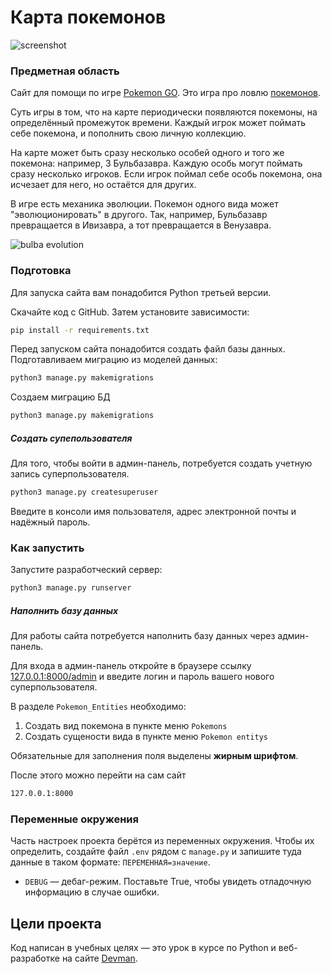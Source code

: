 # Карта покемонов

![screenshot](https://dvmn.org/filer/canonical/1563275070/172/)

### Предметная область

Сайт для помощи по игре [Pokemon GO](https://www.pokemongo.com/en-us/). Это игра про ловлю [покемонов](https://ru.wikipedia.org/wiki/%D0%9F%D0%BE%D0%BA%D0%B5%D0%BC%D0%BE%D0%BD).

Суть игры в том, что на карте периодически появляются покемоны, на определённый промежуток времени. Каждый игрок может поймать себе покемона, и пополнить свою личную коллекцию.

На карте может быть сразу несколько особей одного и того же покемона: например, 3 Бульбазавра. Каждую особь могут поймать сразу несколько игроков. Если игрок поймал себе особь покемона, она исчезает для него, но остаётся для других.

В игре есть механика эволюции. Покемон одного вида может "эволюционировать" в другого. Так, например, Бульбазавр превращается в Ивизавра, а тот превращается в Венузавра.

![bulba evolution](https://dvmn.org/filer/canonical/1562265973/167/)

### Подготовка

Для запуска сайта вам понадобится Python третьей версии.

Скачайте код с GitHub. Затем установите зависимости:

```sh
pip install -r requirements.txt
```

Перед запуском сайта понадобится создать файл базы данных.
Подготавливаем миграцию из моделей данных:

```sh
python3 manage.py makemigrations
```

Создаем миграцию БД

```sh
python3 manage.py makemigrations
```

##### Создать супепользователя

Для того, чтобы войти в админ-панель, потребуется создать учетную запись суперпользователя.
```sh
python3 manage.py createsuperuser
```
Введите в консоли имя пользователя, адрес электронной почты и надёжный пароль. 

### Как запустить

Запустите разработческий сервер:

```sh
python3 manage.py runserver
```

#####  Наполнить базу данных

Для работы сайта потребуется наполнить базу данных через админ-панель.

Для входа в админ-панель откройте в браузере ссылку [127.0.0.1:8000/admin](http://127.0.0.1:8000/admin)
и введите логин и пароль вашего нового суперпользователя.

В разделе `Pokemon_Entities` необходимо: 
1. Создать вид покемона в пункте меню `Pokemons`
1. Создать сущености вида в пункте меню `Pokemon entitys`

Обязательные для заполнения поля выделены **жирным шрифтом**.

После этого можно перейти на сам сайт

```sh
127.0.0.1:8000
```

### Переменные окружения

Часть настроек проекта берётся из переменных окружения. Чтобы их определить, создайте файл `.env` рядом с `manage.py`
и запишите туда данные в таком формате: `ПЕРЕМЕННАЯ=значение`.

- `DEBUG` — дебаг-режим. Поставьте True, чтобы увидеть отладочную информацию в случае ошибки.

## Цели проекта

Код написан в учебных целях — это урок в курсе по Python и веб-разработке на сайте [Devman](https://bit.ly/36JNmPc).

